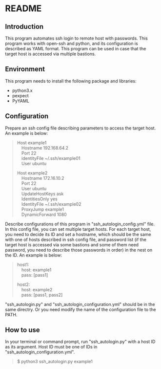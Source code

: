 # README

## Introduction
This program automates ssh login to remote host with passwords. This program works with open-ssh and python, and its configuration is described as YAML format. This program can be used in case that the target host is accessed via multiple bastions.

## Environment
This program needs to install the following package and libraries:
* python3.x
* pexpect
* PyYAML

## Configuration
Prepare an ssh config file describing parameters to access the target host. An example is below:

> Host example1  
>    &emsp;Hostname 192.168.64.2  
>    &emsp;Port 22  
>    &emsp;identityFile ~/.ssh/example01  
>    &emsp;User ubuntu
>
> Host example2  
>    &emsp;Hostname 172.16.10.2  
>    &emsp;Port 22  
>    &emsp;User ubuntu  
>    &emsp;UpdateHostKeys ask  
>    &emsp;IdentitiesOnly yes  
>    &emsp;IdentityFile ~/.ssh/example02  
>    &emsp;ProxyJump example1  
>    &emsp;DynamicForward 1080


Describe configurations of this program in "ssh_autologin_config.yml" file. In this config file, you can set multiple target hosts. For each target host, you need to decide its ID and set a hostname, which should be the same with one of hosts described in ssh config file, and password list (if the target host is accessed via some bastions and some of them need password, you need to describe those passwords in order) in the nest on the ID. An example is below:

> host1:  
>   &emsp;host: example1  
>   &emsp;pass: [pass1]
>
> host2:  
>   &emsp;host: example2  
>   &emsp;pass: [pass1, pass2]  

"ssh_autologin.py" and "ssh_autologin_configuration.yml" should be in the same directry. Or you need modify the name of the configuration file to the PATH.

## How to use
In your terminal or command prompt, run "ssh_autologin.py" with a host ID as its argument. Host ID must be one of IDs in "ssh_autologin_configuration.yml".

> $ python3 ssh_autologin.py example1







